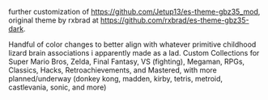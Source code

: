 further customization of https://github.com/Jetup13/es-theme-gbz35_mod, original theme by rxbrad at https://github.com/rxbrad/es-theme-gbz35-dark.

Handful of color changes to better align with whatever primitive childhood lizard brain associations i apparently made as a lad.
Custom Collections for Super Mario Bros, Zelda, Final Fantasy, VS (fighting), Megaman, RPGs, Classics, Hacks, Retroachievements, and Mastered, with more planned/underway (donkey kong, madden, kirby, tetris, metroid, castlevania, sonic, and more)
